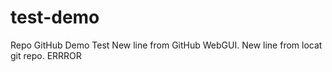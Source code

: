 # test-demo
Repo GitHub Demo Test
New line from GitHub WebGUI.
New line from locat git repo.
ERRROR
